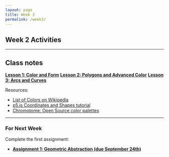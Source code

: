 ```yaml
---
layout: page
title: Week 3
permalink: /week3/
---
```


## Week 2 Activities


---

## Class notes

**[Lesson 1: Color and Form](https://openprocessing.org/sketch/2003621)**
**[Lesson 2: Polygons and Advanced Color](https://openprocessing.org/sketch/2009466)**
**[Lesson 3: Arcs and Curves](https://openprocessing.org/sketch/2358312)**

Resources:
- [List of Colors on Wikipedia](https://en.wikipedia.org/wiki/List_of_colors_(alphabetical))
- [p5.js Coordinates and Shapes tutorial](https://archive.p5js.org/learn/coordinate-system-and-shapes.html)
- [Chromotome: Open Source color palettes](https://kgolid.github.io/chromotome-site/)

---


### For Next Week

Complete the first assignment:

- **[Assignment 1: Geometric Abstraction (due September 24th)](./assignment1/)**